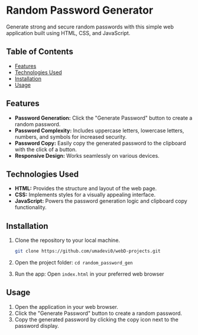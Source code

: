 # Random Password Generator

Generate strong and secure random passwords with this simple web application built using HTML, CSS, and JavaScript.

## Table of Contents
- [Features](#features)
- [Technologies Used](#technologies-used)
- [Installation](#installation)
- [Usage](#usage)


## Features
- **Password Generation:** Click the "Generate Password" button to create a random password.
- **Password Complexity:** Includes uppercase letters, lowercase letters, numbers, and symbols for increased security.
- **Password Copy:** Easily copy the generated password to the clipboard with the click of a button.
- **Responsive Design:** Works seamlessly on various devices.

## Technologies Used

- **HTML:** Provides the structure and layout of the web page.
- **CSS:** Implements styles for a visually appealing interface.
- **JavaScript:** Powers the password generation logic and clipboard copy functionality.

## Installation
1. Clone the repository to your local machine.

   ```bash
   git clone https://github.com/umadevi0/webD-projects.git
2. Open the project folder: `cd random_password_gen`
3. Run the app: Open `index.html` in your preferred web browser

## Usage
1. Open the application in your web browser.
2. Click the "Generate Password" button to create a random password.
3. Copy the generated password by clicking the copy icon next to the password display.


